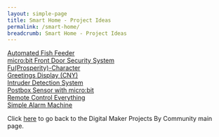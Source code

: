 ```yaml
---
layout: simple-page
title: Smart Home - Project Ideas
permalink: /smart-home/
breadcrumb: Smart Home - Project Ideas
---
```


[Automated Fish Feeder](/automated-fish-feeder/)<br>
[micro:bit Front Door Security System](/bitlocker-microbit-front-door-security-system/)<br>
[Fu(Prosperity)-Character](/fu-character/)<br>
[Greetings Display (CNY)](/greeting-display-cny/)<br>
[Intruder Detection System](/intruder-detection/)<br>
[Postbox Sensor with micro:bit](/postybit-post-box-sensor-with-microbit/)<br>
[Remote Control Everything](/remote-control-everything/)<br>
[Simple Alarm Machine](	/simple-alarm-machine/)<br>


Click [here](/in-schools/digital-maker/projects/) to go back to the Digital Maker Projects By Community main page.
